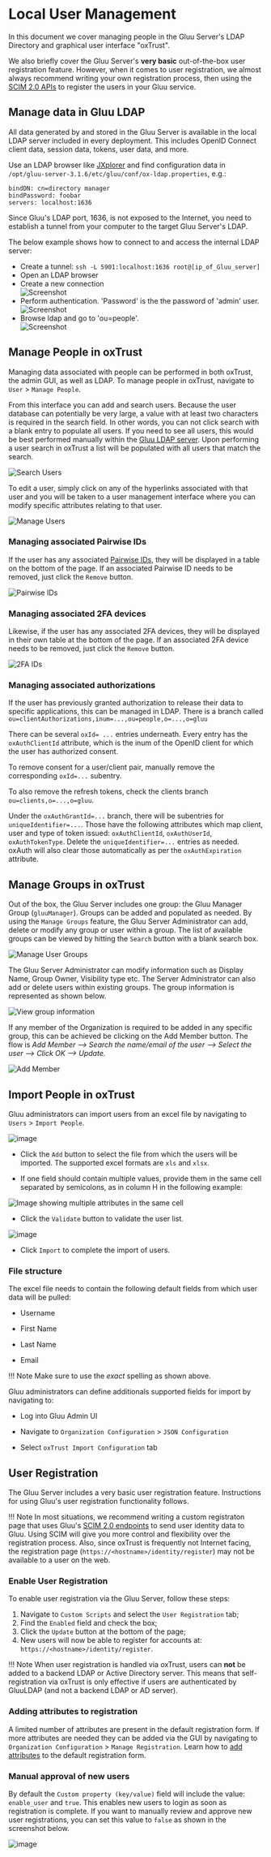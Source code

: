 # Local User Management
In this document we cover managing people in the Gluu Server's LDAP Directory and graphical user interface "oxTrust".

We also briefly cover the Gluu Server's **very basic** out-of-the-box user registration feature. However, when it comes to user registration, we almost always recommend writing your own registration process, then using the [SCIM 2.0 APIs](./scim2.md) to register the users in your Gluu service. 

## Manage data in Gluu LDAP
All data generated by and stored in the Gluu Server is available in the local LDAP server included in every deployment. This includes OpenID Connect client data, session data, tokens, user data, and more. 

Use an LDAP browser like [JXplorer](http://jxplorer.org/) and find configuration data in `/opt/gluu-server-3.1.6/etc/gluu/conf/ox-ldap.properties`, e.g.:

```
bindDN: cn=directory manager
bindPassword: foobar
servers: localhost:1636
```

Since Gluu's LDAP port, 1636, is not exposed to the Internet, you need to establish a tunnel from your computer to the target Gluu Server's LDAP. 

The below example shows how to connect to and access the internal LDAP server:  

 - Create a tunnel: `ssh -L 5901:localhost:1636 root@[ip_of_Gluu_server]`   
 - Open an LDAP browser          
 - Create a new connection   
![Screenshot](../img/users/user_management_ldap_browser_create_new_connection.png)       
 - Perform authentication. 'Password' is the the password of 'admin' user.    
![Screenshot](../img/users/user_management_ldap_browser_authentication_ldap.png)        
 - Browse ldap and go to 'ou=people'.             
![Screenshot](../img/users/user_management_ldap_browser_user_info.png)            


## Manage People in oxTrust
Managing data associated with people can be performed in both oxTrust, the admin GUI, as well as LDAP. To manage people in oxTrust, navigate to `User` > `Manage People`.

From this interface you can add and search users. Because the user database can potentially be very large, a value with at least two characters is required in the search field. In other words, you can not click search with a blank entry to populate all users. If you need to see all users, this would be best performed manually within the [Gluu LDAP server](#manage-data-in-gluu-ldap). Upon performing a user search in oxTrust a list will be populated with all users that match the search.

![Search Users](../img/admin-guide/user/admin_users_searchadmin.png)

To edit a user, simply click on any of the hyperlinks associated with
that user and you will be taken to a user management interface where you
can modify specific attributes relating to that user.

![Manage Users](../img/admin-guide/user/admin_users_edituser.png)

### Managing associated Pairwise IDs
If the user has any associated [Pairwise IDs](../admin-guide/openid-connect.md#subject-identifier-types), they will be displayed in a table on the bottom of the page. If an associated Pairwise ID needs to be removed, just click the `Remove` button.

![Pairwise IDs](../img/admin-guide/user/admin_users_pairwise.png)

### Managing associated 2FA devices

Likewise, if the user has any associated 2FA devices, they will be displayed in their own table at the bottom of the page. If an associated 2FA device needs to be removed, just click the `Remove` button.

![2FA IDs](../img/admin-guide/user/admin_users_2fa.png)

### Managing associated authorizations 

If the user has previously granted authorization to release their data to specific applications, this can be managed in LDAP. There is a branch called `ou=clientAuthorizations,inum=...,ou=people,o=...,o=gluu`

There can be several `oxId= ...` entries underneath. Every entry has the `oxAuthClientId` attribute, which is the inum of the OpenID client for which the user has authorized consent. 

To remove consent for a user/client pair, manually remove the corresponding `oxId=...` subentry.

To also remove the refresh tokens, check the clients branch `ou=clients,o=...,o=gluu`.

Under the `oxAuthGrantId=...` branch, there will be subentries for `uniqueIdentifier=...`. Those have the following attributes which map client, user and type of token issued: `oxAuthClientId`, `oxAuthUserId`, `oxAuthTokenType`. Delete the `uniqueIdentifier=...` entries as needed. oxAuth will also clear those automatically as per the `oxAuthExpiration` attribute. 

## Manage Groups in oxTrust
Out of the box, the Gluu Server includes one group: the Gluu Manager Group (`gluuManager`). Groups can be added and populated as needed. By using the `Manage Groups` feature, the Gluu Server Administrator can add, delete or modify any group or user within a group. The list of available groups can be viewed by hitting the `Search` button with a blank search box.  

![Manage User Groups](../img/admin-guide/user/admin_users_managegroups.png)

The Gluu Server Administrator can modify information such as Display Name, Group Owner, Visibility type etc. The Server Administrator can also add or delete users within existing groups. The group information is represented as shown below.

![View group information](../img/admin-guide/user/admin_users_groupinfo.png)

If any member of the Organization is required to be added in any specific group, this can be achieved be clicking on the Add Member button. The flow is _Add Member --> Search the name/email of the user --> Select the user --> Click OK --> Update._

![Add Member](../img/admin-guide/user/admin_users_addmember.png)

## Import People in oxTrust

Gluu administrators can import users from an excel file by navigating to `Users` > `Import People`.

![image](../img/admin-guide/user/import-people_add.png)

* Click the `Add` button to select the file from which the users will be imported. The supported excel formats are `xls` and `xlsx`.

* If one field should contain multiple values, provide them in the same cell separated by semicolons, as in column H in the following example:

![Image showing multiple attributes in the same cell](../img/admin-guide/user/multiattributes.png)

* Click the `Validate` button to validate the user list.   

![image](../img/admin-guide/user/import-people_validate.png)

* Click `Import` to complete the import of users.     

### File structure

The excel file needs to contain the following default fields from which user data will be pulled:  

* Username   

* First Name   

* Last Name   

* Email   

!!! Note
    Make sure to use the *exact* spelling as shown above. 

Gluu administrators can define additionals supported fields for import by navigating to:  

   * Log into Gluu Admin UI   
   
   * Navigate to `Organization Configuration` > `JSON Configuration`   
   
   * Select `oxTrust Import Configuration` tab    
   
## User Registration 
The Gluu Server includes a very basic user registration feature. Instructions for using Gluu's user registration functionality follows. 

!!! Note
    In most situations, we recommend writing a custom registraton page that uses Gluu's [SCIM 2.0 endpoints](./scim2.md#supporting-a-user-registration-process-with-scim) to send user identity data to Gluu. Using SCIM will give you more control and flexibility over the registration process. Also, since oxTrust is frequently not Internet facing, the registration page (`https://<hostname>/identity/register`) may not be available to a user on the web.        

### Enable User Registration
To enable user registration via the Gluu Server, follow these steps:

1. Navigate to `Custom Scripts` and select the `User Registration` tab;   
2. Find the `Enabled` field and check the box;     
3. Click the `Update` button at the bottom of the page;      
4. New users will now be able to register for accounts at: `https://<hostname>/identity/register`.  

!!! Note 
    When user registration is handled via oxTrust, users can **not** be added to a backend LDAP or Active Directory server. This means that self-registration via oxTrust is only effective if users are authenticated by GluuLDAP (and not a backend LDAP or AD server).

### Adding attributes to registration
A limited number of attributes are present in the default registration form. If more attributes are needed they can be added via the GUI by navigating to `Organization Configuration` > `Manage Registration`. Learn how to [add attributes](../admin-guide/oxtrust-ui.md#manage-registration) to the default registration form. 

### Manual approval of new users
By default the `Custom property (key/value)` field will include the value: `enable_user` and `true`. This enables new users to login as soon as registration is complete. If you want to manually review and approve new user registrations, you can set this value to `false` as shown in the screenshot below.

![image](../img/admin-guide/user/config-manage-script_enable.png)
